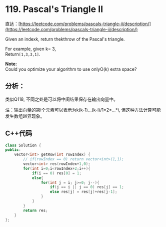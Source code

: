 # 119. Pascal's Triangle II

直达：[https://leetcode.com/problems/pascals-triangle-ii/description/](https://leetcode.com/problems/pascals-triangle-ii/description/)

Given an indexk, return thekthrow of the Pascal's triangle.

For example, given k= 3,  
Return`[1,3,3,1]`.

**Note:**  
Could you optimize your algorithm to use onlyO\(k\) extra space?

## 分析：

类似Q118, 不同之处是可以将中间结果保存在输出向量中。

注：输出向量的第i个元素可以表示为k\(k-1\)...\(k-i\)/1\*2\*...\*i, 但这种方法计算可能发生数组越界现象。

## C++代码

```cpp
class Solution {
public:
    vector<int> getRow(int rowIndex) {
        // if(rowIndex == 0) return vector<int>(1,1);
        vector<int> res(rowIndex+1,0);
        for(int i=0;i<rowIndex+2;i++){
            if(i == 0) res[0] = 1;
            else{
                for(int j = i; j>=0; j--){
                    if(j == i || j == 0) res[j] == 1;
                    else res[j] = res[j]+res[j-1];
                }
            }
        }
        return res;
    }
};
```



